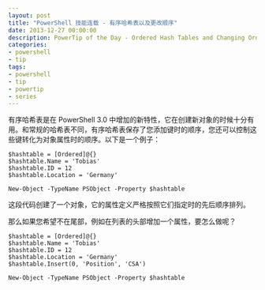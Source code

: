 ```yaml
---
layout: post
title: "PowerShell 技能连载 - 有序哈希表以及更改顺序"
date: 2013-12-27 00:00:00
description: PowerTip of the Day - Ordered Hash Tables and Changing Order
categories:
- powershell
- tip
tags:
- powershell
- tip
- powertip
- series
---
```

有序哈希表是在 PowerShell 3.0 中增加的新特性，它在创建新对象的时候十分有用。和常规的哈希表不同，有序哈希表保存了您添加键时的顺序，您还可以控制这些键转化为对象属性时的顺序。以下是一个例子：

	$hashtable = [Ordered]@{}
	$hashtable.Name = 'Tobias'
	$hashtable.ID = 12
	$hashtable.Location = 'Germany'

	New-Object -TypeName PSObject -Property $hashtable

这段代码创建了一个对象，它的属性定义严格按照它们指定时的先后顺序排列。

那么如果您希望不在尾部，例如在列表的头部增加一个属性，要怎么做呢？

	$hashtable = [Ordered]@{}
	$hashtable.Name = 'Tobias'
	$hashtable.ID = 12
	$hashtable.Location = 'Germany'
	$hashtable.Insert(0, 'Position', 'CSA')
	
	New-Object -TypeName PSObject -Property $hashtable

<!--本文国际来源：[Ordered Hash Tables and Changing Order](http://community.idera.com/powershell/powertips/b/tips/posts/ordered-hash-tables-and-changing-order)-->

